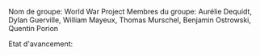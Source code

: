 Nom de groupe: World War Project
Membres du groupe: Aurélie Dequidt, Dylan Guerville, William Mayeux, Thomas Murschel, Benjamin Ostrowski, Quentin Porion

Etat d'avancement:
